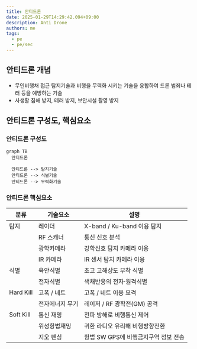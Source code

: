 ```yaml
---
title: 안티드론
date: 2025-01-29T14:29:42.094+09:00
description: Anti Drone
authors: me
tags:
  - pe
  - pe/sec
---
```


## 안티드론 개념

- 무인비행채 접근 탐지기술과 비행을 무력화 시키는 기술을 융합하여 드론 범죄나 테러 등을 예방하는 기술
- 사생활 침해 방지, 테러 방지, 보안시설 촬영 방지

## 안티드론 구성도, 핵심요소

### 안티드론 구성도

```mermaid
graph TB
  안티드론

  안티드론 --> 탐지기술
  안티드론 --> 식별기술
  안티드론 --> 무력화기술
```

### 안티드론 핵심요소

| 분류 | 기술요소 | 설명 |
| --- | --- | --- |
| 탐지 | 레이더 | X-band / Ku-band 이용 탐지 |
| | RF 스캐너 | 통신 신호 분석 |
| | 광학카메라 | 강학신호 탐지 카메라 이용 |
| | IR 카메라 | IR 센서 탐지 카메라 이용 |
| 식별 | 육안식별 | 초고 고해상도 부착 식별 |
| | 전자식별 | 색채반응의 전자·원격식별 |
| Hard Kill | 고폭 / 네트 | 고폭 / 네트 이용 요격 |
| | 전자에너지 무기 | 레이저 / RF 광학전(GM) 공격 |
| Soft Kill | 통신 재밍 | 전파 방해로 비행통신 제어 |
| | 위성항법재밍 | 귀환 라디오 유리해 비행방향전환 |
| | 지오 펜싱 | 항법 SW GPS에 비행금지구역 정보 전송 |
